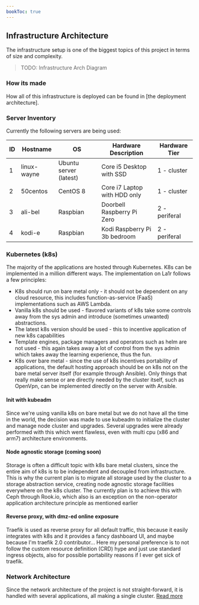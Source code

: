 ```yaml
---
bookToc: true
---
```


## Infrastructure Architecture
The infrastructure setup is one of the biggest topics of this project in terms of size and complexity.
> TODO: Infrastructure Arch Diagram

### How its made
How all of this infrastructure is deployed can be found in [the deployment architecture].

### Server Inventory
Currently the following servers are being used:

| ID  | Hostname    | OS                     | Hardware Description          | Hardware Tier    |
| --- | ---         | ---                    | ---                           | ---              |
| 1   | linux-wayne | Ubuntu server (latest) | Core i5 Desktop with SSD      | 1 - cluster      |
| 2   | 50centos    | CentOS 8               | Core i7 Laptop with HDD only  | 1 - cluster      |
| 3   | ali-bel     | Raspbian               | Doorbell Raspberry Pi Zero    | 2 - periferal    |
| 4   | kodi-e      | Raspbian               | Kodi Raspberry Pi 3b bedroom  | 2 - periferal    |
 
### Kubernetes (k8s)
The majority of the applications are hosted through Kubernetes.
K8s can be implemented in a million different ways. The implementation on La1r follows a few principles:

* K8s should run on bare metal only - it should not be dependent on any cloud resource, this includes function-as-service (FaaS) implementations such as AWS Lambda.
* Vanilla k8s should be used - flavored variants of k8s take some controls away from the sys admin and introduce (sometimes unwanted) abstractions.
* The latest k8s version should be used - this to incentive application of new k8s capabilities
* Template engines, package managers and operators such as helm are not used - this again takes away a lot of control from the sys admin which takes away the learning experience, thus the fun.
* K8s over bare metal - since the use of k8s incentives portability of applications, the default hosting approach should be on k8s not on the bare metal server itself (for example through Ansible). Only things that really make sense or are directly needed by the cluster itself, such as OpenVpn, can be implemented directly on the server with Ansible.
  
#### Init with kubeadm
Since we're using vanilla k8s on bare metal but we do not have all the time in the world, the decision was made to use kubeadm to initialize the cluster and manage node cluster and upgrades. Several upgrades were already performed with this which went flawless, even with multi cpu (x86 and arm7) architecture environments.

#### Node agnostic storage (coming soon)
Storage is often a difficult topic with k8s bare metal clusters, since the entire aim of k8s is to be independent and decoupled from infrastructure. This is why the current plan is to migrate all storage used by the cluster to a storage abstraction service, creating node agnostic storage facilities everywhere on the k8s cluster. The currently plan is to achieve this with Ceph through Rook.io, which also is an exception on the non-operator application architecture principle as mentioned earlier

#### Reverse proxy, with dmz-ed online exposure
Traefik is used as reverse proxy for all default traffic, this because it easily integrates with k8s and it provides a fancy dashboard UI, and maybe because I'm traefik 2.0 contributor...
Here my personal preference is to not follow the custom resource definition (CRD) hype and just use standard ingress objects, also for possible portability reasons if I ever get sick of traefik.


### Network Architecture
Since the network architecture of the project is not straight-forward, it is handled with several applications, all making a single cluster.
[ Read more ](./network-architecture/)